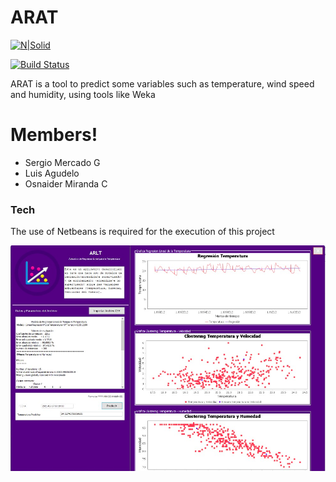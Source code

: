 # ARAT

[![N|Solid](https://cldup.com/dTxpPi9lDf.thumb.png)](https://oscloud.co)

[![Build Status](https://travis-ci.org/joemccann/dillinger.svg?branch=master)](https://travis-ci.org/joemccann/ARAT)

ARAT is a tool to predict some variables such as temperature, wind speed and humidity, using tools like Weka

# Members!

  - Sergio Mercado G
  - Luis Agudelo
  - Osnaider Miranda C

### Tech

The use of Netbeans is required for the execution of this project

![alt text](./arat.png) 
